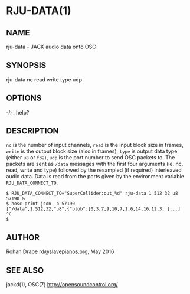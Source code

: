 RJU-DATA(1)
===========

NAME
----
rju-data - JACK audio data onto OSC

SYNOPSIS
--------
rju-data nc read write type udp

OPTIONS
-------
*-h*
:   help?

DESCRIPTION
-----------

`nc` is the number of input channels, `read` is the input block size
in frames, `write` is the output block size (also in frames), `type`
is output data type (either `u8` or `f32`), `udp` is the port number
to send OSC packets to.  The packets are sent as `/data` messages with
the first four arguments (ie. nc, read, write and type) followed by
the resampled (if required) interleaved audio data.  Data is read from
the ports given by the environment variable `RJU_DATA_CONNECT_TO`.

    $ RJU_DATA_CONNECT_TO="SuperCollider:out_%d" rju-data 1 512 32 u8 57190 &
    $ hosc-print json -p 57190
    ["/data",1,512,32,"u8",{"blob":[0,3,7,9,10,7,1,6,14,16,12,3, [...]
    ^C
    $

AUTHOR
------

Rohan Drape <rd@slavepianos.org>, May 2016

SEE ALSO
--------
jackd(1), OSC(7) <http://opensoundcontrol.org/>
